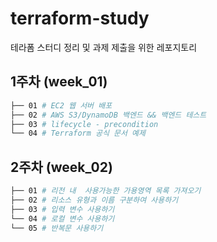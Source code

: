 # terraform-study
테라폼 스터디 정리 및 과제 제출을 위한 레포지토리
## 1주차 (week_01)
```bash
├── 01 # EC2 웹 서버 배포
├── 02 # AWS S3/DynamoDB 백엔드 && 백엔드 테스트
├── 03 # lifecycle - precondition
└── 04 # Terraform 공식 문서 예제
```
## 2주차 (week_02)
```bash
├── 01 # 리전 내  사용가능한 가용영역 목록 가져오기
├── 02 # 리소스 유형과 이름 구분하여 사용하기
├── 03 # 입력 변수 사용하기
└── 04 # 로컬 변수 사용하기
└── 05 # 반복문 사용하기
```